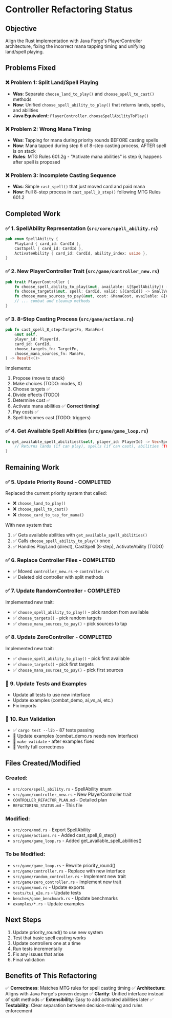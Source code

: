 # Controller Refactoring Status

## Objective

Align the Rust implementation with Java Forge's PlayerController architecture,
fixing the incorrect mana tapping timing and unifying land/spell playing.

## Problems Fixed

### ❌ Problem 1: Split Land/Spell Playing
- **Was**: Separate `choose_land_to_play()` and `choose_spell_to_cast()` methods
- **Now**: Unified `choose_spell_ability_to_play()` that returns lands, spells, and abilities
- **Java Equivalent**: `PlayerController.chooseSpellAbilityToPlay()`

### ❌ Problem 2: Wrong Mana Timing
- **Was**: Tapping for mana during priority rounds BEFORE casting spells
- **Now**: Mana tapped during step 6 of 8-step casting process, AFTER spell is on stack
- **Rules**: MTG Rules 601.2g - "Activate mana abilities" is step 6, happens after spell is proposed

### ❌ Problem 3: Incomplete Casting Sequence
- **Was**: Simple `cast_spell()` that just moved card and paid mana
- **Now**: Full 8-step process in `cast_spell_8_step()` following MTG Rules 601.2

## Completed Work

### ✅ 1. SpellAbility Representation (`src/core/spell_ability.rs`)
```rust
pub enum SpellAbility {
    PlayLand { card_id: CardId },
    CastSpell { card_id: CardId },
    ActivateAbility { card_id: CardId, ability_index: usize },
}
```

### ✅ 2. New PlayerController Trait (`src/game/controller_new.rs`)
```rust
pub trait PlayerController {
    fn choose_spell_ability_to_play(&mut, available: &[SpellAbility]) -> Option<SpellAbility>;
    fn choose_targets(&mut, spell: CardId, valid: &[CardId]) -> SmallVec<[CardId; 4]>;
    fn choose_mana_sources_to_pay(&mut, cost: &ManaCost, available: &[CardId]) -> SmallVec<[CardId; 8]>;
    // ... combat and cleanup methods
}
```

### ✅ 3. 8-Step Casting Process (`src/game/actions.rs`)
```rust
pub fn cast_spell_8_step<TargetFn, ManaFn>(
    &mut self,
    player_id: PlayerId,
    card_id: CardId,
    choose_targets_fn: TargetFn,
    choose_mana_sources_fn: ManaFn,
) -> Result<()>
```

Implements:
1. Propose (move to stack)
2. Make choices (TODO: modes, X)
3. Choose targets ✅
4. Divide effects (TODO)
5. Determine cost ✅
6. Activate mana abilities ✅ **Correct timing!**
7. Pay costs ✅
8. Spell becomes cast (TODO: triggers)

### ✅ 4. Get Available Spell Abilities (`src/game/game_loop.rs`)
```rust
fn get_available_spell_abilities(&self, player_id: PlayerId) -> Vec<SpellAbility> {
    // Returns lands (if can play), spells (if can cast), abilities (TODO)
}
```

## Remaining Work

### ✅ 5. Update Priority Round - COMPLETED
Replaced the current priority system that called:
- ❌ `choose_land_to_play()`
- ❌ `choose_spell_to_cast()`
- ❌ `choose_card_to_tap_for_mana()`

With new system that:
1. ✅ Gets available abilities with `get_available_spell_abilities()`
2. ✅ Calls `choose_spell_ability_to_play()` once
3. ✅ Handles PlayLand (direct), CastSpell (8-step), ActivateAbility (TODO)

### ✅ 6. Replace Controller Files - COMPLETED
- ✅ Moved `controller_new.rs` → `controller.rs`
- ✅ Deleted old controller with split methods

### ✅ 7. Update RandomController - COMPLETED
Implemented new trait:
- ✅ `choose_spell_ability_to_play()` - pick random from available
- ✅ `choose_targets()` - pick random targets
- ✅ `choose_mana_sources_to_pay()` - pick sources to tap

### ✅ 8. Update ZeroController - COMPLETED
Implemented new trait:
- ✅ `choose_spell_ability_to_play()` - pick first available
- ✅ `choose_targets()` - pick first targets
- ✅ `choose_mana_sources_to_pay()` - pick first sources

### 🔲 9. Update Tests and Examples
- Update all tests to use new interface
- Update examples (combat_demo, ai_vs_ai, etc.)
- Fix imports

### 🔲 10. Run Validation
- ✅ `cargo test --lib` - 87 tests passing
- 🔲 Update examples (combat_demo.rs needs new interface)
- 🔲 `make validate` - after examples fixed
- 🔲 Verify full correctness

## Files Created/Modified

### Created:
- `src/core/spell_ability.rs` - SpellAbility enum
- `src/game/controller_new.rs` - New PlayerController trait
- `CONTROLLER_REFACTOR_PLAN.md` - Detailed plan
- `REFACTORING_STATUS.md` - This file

### Modified:
- `src/core/mod.rs` - Export SpellAbility
- `src/game/actions.rs` - Added cast_spell_8_step()
- `src/game/game_loop.rs` - Added get_available_spell_abilities()

### To be Modified:
- `src/game/game_loop.rs` - Rewrite priority_round()
- `src/game/controller.rs` - Replace with new interface
- `src/game/random_controller.rs` - Implement new trait
- `src/game/zero_controller.rs` - Implement new trait
- `src/game/mod.rs` - Update exports
- `tests/tui_e2e.rs` - Update tests
- `benches/game_benchmark.rs` - Update benchmarks
- `examples/*.rs` - Update examples

## Next Steps

1. Update priority_round() to use new system
2. Test that basic spell casting works
3. Update controllers one at a time
4. Run tests incrementally
5. Fix any issues that arise
6. Final validation

## Benefits of This Refactoring

✅ **Correctness**: Matches MTG rules for spell casting timing
✅ **Architecture**: Aligns with Java Forge's proven design
✅ **Clarity**: Unified interface instead of split methods
✅ **Extensibility**: Easy to add activated abilities later
✅ **Testability**: Clear separation between decision-making and rules enforcement
